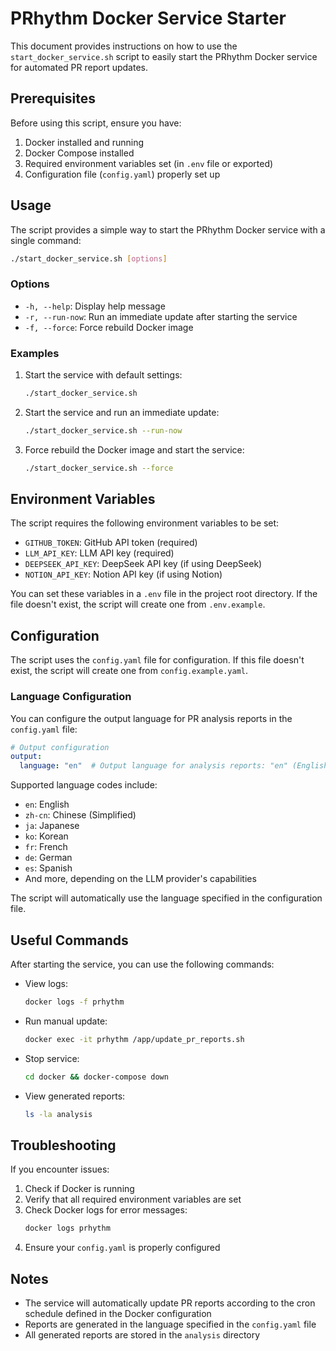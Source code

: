# PRhythm Docker Service Starter

This document provides instructions on how to use the `start_docker_service.sh` script to easily start the PRhythm Docker service for automated PR report updates.

## Prerequisites

Before using this script, ensure you have:

1. Docker installed and running
2. Docker Compose installed
3. Required environment variables set (in `.env` file or exported)
4. Configuration file (`config.yaml`) properly set up

## Usage

The script provides a simple way to start the PRhythm Docker service with a single command:

```bash
./start_docker_service.sh [options]
```

### Options

- `-h, --help`: Display help message
- `-r, --run-now`: Run an immediate update after starting the service
- `-f, --force`: Force rebuild Docker image

### Examples

1. Start the service with default settings:
   ```bash
   ./start_docker_service.sh
   ```

2. Start the service and run an immediate update:
   ```bash
   ./start_docker_service.sh --run-now
   ```

3. Force rebuild the Docker image and start the service:
   ```bash
   ./start_docker_service.sh --force
   ```

## Environment Variables

The script requires the following environment variables to be set:

- `GITHUB_TOKEN`: GitHub API token (required)
- `LLM_API_KEY`: LLM API key (required)
- `DEEPSEEK_API_KEY`: DeepSeek API key (if using DeepSeek)
- `NOTION_API_KEY`: Notion API key (if using Notion)

You can set these variables in a `.env` file in the project root directory. If the file doesn't exist, the script will create one from `.env.example`.

## Configuration

The script uses the `config.yaml` file for configuration. If this file doesn't exist, the script will create one from `config.example.yaml`.

### Language Configuration

You can configure the output language for PR analysis reports in the `config.yaml` file:

```yaml
# Output configuration
output:
  language: "en"  # Output language for analysis reports: "en" (English), "zh-cn" (Chinese), etc.
```

Supported language codes include:
- `en`: English
- `zh-cn`: Chinese (Simplified)
- `ja`: Japanese
- `ko`: Korean
- `fr`: French
- `de`: German
- `es`: Spanish
- And more, depending on the LLM provider's capabilities

The script will automatically use the language specified in the configuration file.

## Useful Commands

After starting the service, you can use the following commands:

- View logs:
  ```bash
  docker logs -f prhythm
  ```

- Run manual update:
  ```bash
  docker exec -it prhythm /app/update_pr_reports.sh
  ```

- Stop service:
  ```bash
  cd docker && docker-compose down
  ```

- View generated reports:
  ```bash
  ls -la analysis
  ```

## Troubleshooting

If you encounter issues:

1. Check if Docker is running
2. Verify that all required environment variables are set
3. Check Docker logs for error messages:
   ```bash
   docker logs prhythm
   ```
4. Ensure your `config.yaml` is properly configured

## Notes

- The service will automatically update PR reports according to the cron schedule defined in the Docker configuration
- Reports are generated in the language specified in the `config.yaml` file
- All generated reports are stored in the `analysis` directory 
